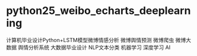 # python25_weibo_echarts_deeplearning
计算机毕业设计Python+LSTM模型微博情感分析 微博舆情预测 微博爬虫 微博大数据 舆情分析系统 大数据毕业设计 NLP文本分类 机器学习 深度学习 AI
